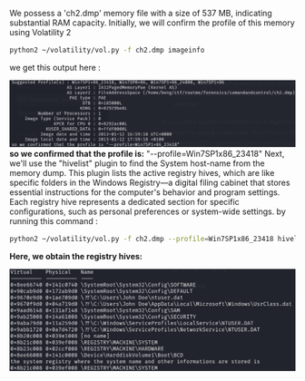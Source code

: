We possess a 'ch2.dmp' memory file with a size of 537 MB, indicating substantial RAM capacity. Initially, we will confirm the profile of this memory using Volatility 2
```bash
python2 ~/volatility/vol.py -f ch2.dmp imageinfo
```
we get this output here :

![imageinfo](screens/imageinfo.png)
**so we confirmed that the profile is:** "--profile=Win7SP1x86_23418"
Next, we'll use the "hivelist" plugin to find the System host-name from the memory dump. This plugin lists the active registry hives, which are like specific folders in the Windows Registry—a digital filing cabinet that stores essential instructions for the computer's behavior and program settings. Each registry hive represents a dedicated section for specific configurations, such as personal preferences or system-wide settings.
by running this command : 

```bash
python2 ~/volatility/vol.py -f ch2.dmp --profile=Win7SP1x86_23418 hivelist
```
**Here, we obtain the registry hives:**

![hives](screens/hives.png)


